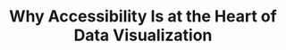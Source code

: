 ---
title: "Why Accessibility Is at the Heart of Data Visualization"
authors:
    - "Doug Schepers"
categories: 
    - "accessibility"
    - "data"
link: "https://medium.com/nightingale/accessibility-is-at-the-heart-of-data-visualization-64a38d6c505b"
---